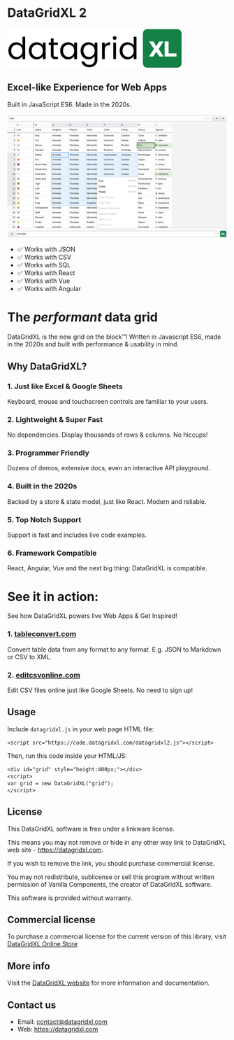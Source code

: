 # DataGridXL 2

![DataGridXL Logo](https://github.com/DataGridXL/DataGridXL2/blob/master/images/datagridxl-logo.png?raw=true)

## Excel-like Experience for Web Apps

Built in JavaScript ES6. Made in the 2020s.

![DataGridXL Screenshot](https://github.com/DataGridXL/DataGridXL2/blob/master/images/datagridxl2-javascript-spreadsheet.png?raw=true)

* ✅ Works with JSON
* ✅ Works with CSV
* ✅ Works with SQL
* ✅ Works with React
* ✅ Works with Vue
* ✅ Works with Angular

# The *performant* data grid
DataGridXL is the new grid on the block™! Written in Javascript ES6, made in the 2020s and built with performance & usability in mind.

## Why DataGridXL?

### 1. Just like Excel & Google Sheets
Keyboard, mouse and touchscreen controls are familiar to your users.

### 2. Lightweight & Super Fast
No dependencies. Display thousands of rows & columns. No hiccups!

### 3. Programmer Friendly
Dozens of demos, extensive docs, even an interactive API playground.

### 4. Built in the 2020s
Backed by a store & state model, just like React. Modern and reliable.

### 5. Top Notch Support
Support is fast and includes live code examples.

### 6. Framework Compatible
React, Angular, Vue and the next big thing: DataGridXL is compatible.

# See it in action:
See how DataGridXL powers live Web Apps & Get Inspired!

### 1. [tableconvert.com](https://tableconvert.com)

Convert table data from any format to any format. E.g. JSON to Markdown or CSV to XML.

### 2. [editcsvonline.com](https://editcsvonline.com)

Edit CSV files online just like Google Sheets. No need to sign up!

## Usage

Include `datagridxl.js` in your web page HTML file:

```
<script src="https://code.datagridxl.com/datagridxl2.js"></script>
```

Then, run this code inside your HTML/JS:

```
<div id="grid" style="height:400px;"></div>
<script>
var grid = new DataGridXL("grid");
</script>
```

## License

This DataGridXL software is free under a linkware license.

This means you may not remove or hide in any other way link to DataGridXL
web site - https://datagridxl.com.

If you wish to remove the link, you should purchase commercial license.

You may not redistribute, sublicense or sell this program without written
permission of Vanilla Components, the creator of DataGridXL software.

This software is provided without warranty.

## Commercial license

To purchase a commercial license for the current version of this library, visit
[DataGridXL Online Store](https://datagridxl.com/buy)

## More info

Visit the [DataGridXL website](https://datagridxl.com) for more information and 
documentation.

## Contact us

* Email: contact@datagridxl.com
* Web: https://datagridxl.com
